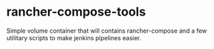 # rancher-compose-tools

Simple volume container that will contains rancher-compose and a few utilitary scripts to make jenkins pipelines easier.
